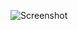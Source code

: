 ![Screenshot](https://raw.githubusercontent.com/Cryakl/Ultimate-RAT-Collection/refs/heads/main/XenoRat/XenoRat%201.8.0/Screenshot.png)
